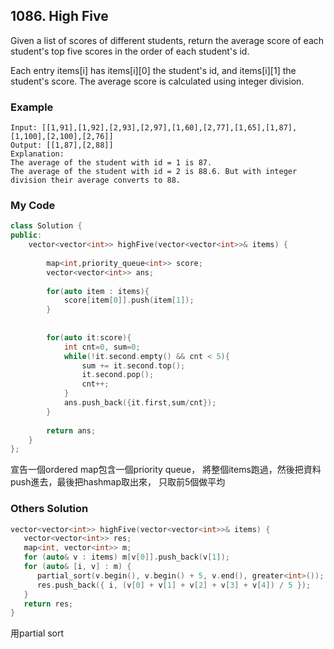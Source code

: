## 1086. High Five

Given a list of scores of different students, return the average score of each student's top five scores in the order of each student's id.

Each entry items[i] has items[i][0] the student's id, and items[i][1] the student's score.  The average score is calculated using integer division.


### Example
```
Input: [[1,91],[1,92],[2,93],[2,97],[1,60],[2,77],[1,65],[1,87],[1,100],[2,100],[2,76]]
Output: [[1,87],[2,88]]
Explanation: 
The average of the student with id = 1 is 87.
The average of the student with id = 2 is 88.6. But with integer division their average converts to 88.
```

### My Code
```c++
class Solution {
public:
    vector<vector<int>> highFive(vector<vector<int>>& items) {
        
        map<int,priority_queue<int>> score;
        vector<vector<int>> ans;
        
        for(auto item : items){
            score[item[0]].push(item[1]);
        }
        
        
        for(auto it:score){
            int cnt=0, sum=0;
            while(!it.second.empty() && cnt < 5){
                sum += it.second.top();
                it.second.pop();
                cnt++;
            }
            ans.push_back({it.first,sum/cnt});
        }
        
        return ans;
    }
};
```
宣告一個ordered map包含一個priority queue，
將整個items跑過，然後把資料push進去，最後把hashmap取出來，
只取前5個做平均


### Others Solution
```c++
vector<vector<int>> highFive(vector<vector<int>>& items) {
   vector<vector<int>> res;
   map<int, vector<int>> m;
   for (auto& v : items) m[v[0]].push_back(v[1]);
   for (auto& [i, v] : m) {
      partial_sort(v.begin(), v.begin() + 5, v.end(), greater<int>());
      res.push_back({ i, (v[0] + v[1] + v[2] + v[3] + v[4]) / 5 });
   }
   return res;
}
```
用partial sort 


